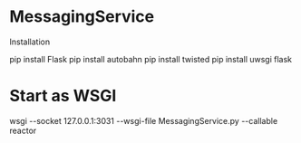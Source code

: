 # MessagingService

Installation 

pip install Flask
pip install autobahn
pip install twisted
pip install uwsgi flask

# Start as WSGI

wsgi --socket 127.0.0.1:3031 --wsgi-file MessagingService.py --callable reactor

